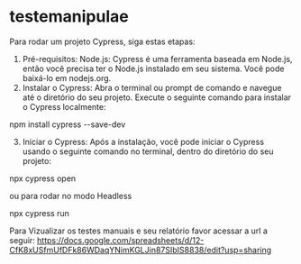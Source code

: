 # testemanipulae


Para rodar um projeto Cypress, siga estas etapas:

1. Pré-requisitos:
Node.js: Cypress é uma ferramenta baseada em Node.js, então você precisa ter o Node.js instalado em seu sistema. Você pode baixá-lo em nodejs.org.
2. Instalar o Cypress:
Abra o terminal ou prompt de comando e navegue até o diretório do seu projeto. Execute o seguinte comando para instalar o Cypress localmente:

npm install cypress --save-dev

3. Iniciar o Cypress:
Após a instalação, você pode iniciar o Cypress usando o seguinte comando no terminal, dentro do diretório do seu projeto:

npx cypress open

ou para rodar no modo Headless

npx cypress run


Para Vizualizar os testes manuais e seu relatório favor acessar a url a seguir: 
https://docs.google.com/spreadsheets/d/12-CfK8xUSfmUfDFk86WDaqYNimKGLJin87SIbIS8838/edit?usp=sharing

